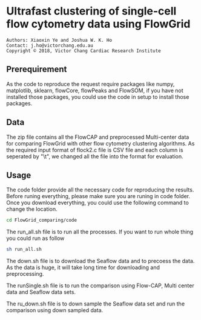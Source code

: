 # Ultrafast clustering of single-cell flow cytometry data using FlowGrid
    Authors: Xiaoxin Ye and Joshua W. K. Ho
    Contact: j.ho@victorchang.edu.au
    Copyright © 2018, Victor Chang Cardiac Research Institute
## Prerequirement
As the code to reproduce the request require packages like numpy, matplotlib, sklearn, flowCore, flowPeaks and FlowSOM, if you have not installed those packages, you could use the code in setup to install those packages.

## Data
The zip file contains all the FlowCAP and preprocessed Multi-center data for comparing FlowGrid with other flow cytometry clustering algorithms. As the required input format of flock2.c file is CSV file and each column is seperated by "\t", we changed all the file into the format for evaluation.

## Usage
The code folder provide all the necessary code for reproducing the results. Before runing everything, please make sure you are runing in code folder. Once you download everything, you could use the following command to change the location.
``` Bash
cd FlowGrid_comparing/code
```
The run_all.sh file is to run all the processes. If you want to run whole thing you could run as follow
``` Bash
sh run_all.sh
```

The down.sh file is to download the Seaflow data and to precoess the data. As the data is huge, it will take long time for downloading and preprocessing.

The runSingle.sh file is to run the comparison using Flow-CAP, Multi center data and Seaflow data sets.

The ru_down.sh file is to down sample the Seaflow data set and run the comparison using down sampled data.


